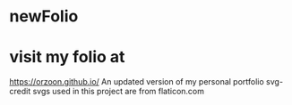 # newFolio
# visit my folio at
https://orzoon.github.io/
An updated version of my personal portfolio
svg-credit
svgs used in this project are from flaticon.com
